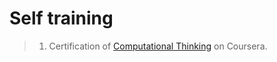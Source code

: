 # Self training
>1. Certification of [Computational Thinking](https://github.com/LongPML/CS112.L21.KHCL/blob/main/SelfTraining/MinhLong/Coursera%20CTUEJYWTCUX5.pdf) on Coursera.